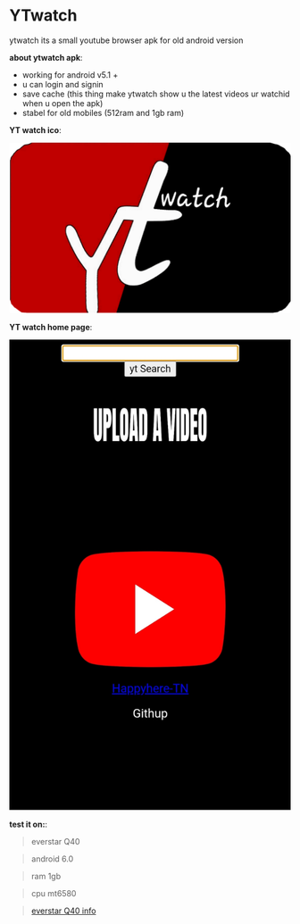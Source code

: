 # YTwatch
ytwatch its a small youtube browser apk for old android version

 **about ytwatch apk**:
 - working for android v5.1 +
 - u can login and signin
 - save cache (this thing make ytwatch show u the latest videos ur watchid when u open the apk)
 - stabel for old mobiles (512ram and 1gb ram) 

**YT watch ico**:
 
 ![Image](https://github.com/happyhere-TN/YTwatch/blob/main/ytwatch.png?raw=true)

**YT watch home page**:
 
 ![Image](https://raw.githubusercontent.com/happyhere-TN/YTwatch/refs/heads/main/homemenu.jpg)


**test it on:**:

> everstar Q40

> android 6.0

> ram 1gb

> cpu mt6580

> [everstar Q40 info](https://www.affariyet.com/smartphone-tunisie/everstar-q40-q40.html)
